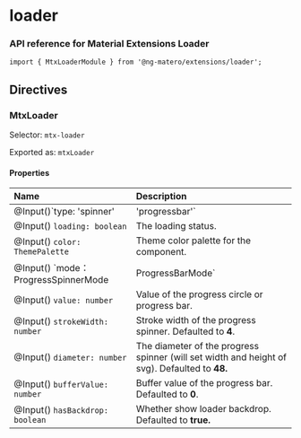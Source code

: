 # loader

### API reference for Material Extensions Loader

`import { MtxLoaderModule } from '@ng-matero/extensions/loader';`

## Directives

### MtxLoader

Selector: `mtx-loader`

Exported as: `mtxLoader`

#### **Properties**

| Name | Description |
| :--- | :--- |
| @Input\(\)`type: 'spinner' | 'progressbar'` | The loader type. Defaulted to **'spinner'** |
| @Input\(\) `loading: boolean` | The loading status. |
| @Input\(\) `color: ThemePalette` | Theme color palette for the component. |
| @Input\(\) `mode：ProgressSpinnerMode | ProgressBarMode` | Mode of the progress circle. |
| @Input\(\) `value: number` | Value of the progress circle or progress bar. |
| @Input\(\) `strokeWidth: number` | Stroke width of the progress spinner. Defaulted to **4**. |
| @Input\(\) `diameter: number` | The diameter of the progress spinner \(will set width and height of svg\). Defaulted to **48.** |
| @Input\(\) `bufferValue: number` | Buffer value of the progress bar. Defaulted to **0**. |
| @Input\(\) `hasBackdrop: boolean` | Whether show loader backdrop. Defaulted to **true.** |



